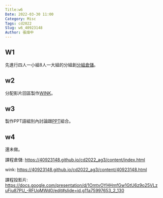 ```yaml
---
Title:w6
Date: 2022-03-30 11:00
Category: Misc
Tags: cd2022
Slug: w6_40923148
Author: 張煒中
---
```



W1
----
先進行四人一小組8人一大組的分組創[分組倉儲]。

w2
----
分配影片回區製作[WINK]。

w3
----
製作PPT語組別內討論跟[PPT]組合。

w4
----
還未做。

[分組倉儲]: https://40923148.github.io/cd2022_ag3/content/index.html

[WINK]: https://40923148.github.io/cd2022_ag3/content/40923148.html

[PPT]: https://docs.google.com/presentation/d/1OmtvOYHHmfGw1GtU6z9o25VLzuFiu87PU_-RFUqMWd0/edit

課程倉儲: <a href="https://40923148.github.io/cd2022_ag3/content/index.html">https://40923148.github.io/cd2022_ag3/content/index.html</a>

wink: <a href="https://40923148.github.io/cd2022_ag3/content/40923148.html">https://40923148.github.io/cd2022_ag3/content/40923148.html</a>

課程投影片: <a href="https://docs.google.com/presentation/d/1OmtvOYHHmfGw1GtU6z9o25VLzuFiu87PU_-RFUqMWd0/edit#slide=id.g11a75997653_2_130">https://docs.google.com/presentation/d/1OmtvOYHHmfGw1GtU6z9o25VLzuFiu87PU_-RFUqMWd0/edit#slide=id.g11a75997653_2_130</a>





